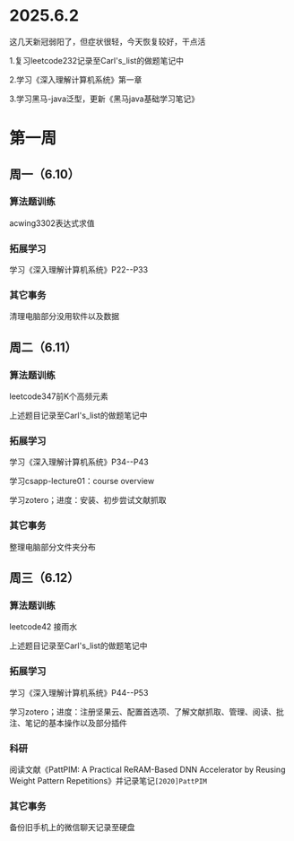 # 2025.6.2
这几天新冠弱阳了，但症状很轻，今天恢复较好，干点活

1.复习leetcode232记录至Carl's_list的做题笔记中

2.学习《深入理解计算机系统》第一章

3.学习黑马-java泛型，更新《黑马java基础学习笔记》

# 第一周
## 周一（6.10）
### 算法题训练
acwing3302表达式求值
### 拓展学习
学习《深入理解计算机系统》P22--P33
### 其它事务
清理电脑部分没用软件以及数据

## 周二（6.11）
### 算法题训练
leetcode347前K个高频元素

上述题目记录至Carl's_list的做题笔记中
### 拓展学习
学习《深入理解计算机系统》P34--P43

学习csapp-lecture01：course overview

学习zotero；进度：安装、初步尝试文献抓取
### 其它事务
整理电脑部分文件夹分布

## 周三（6.12）
### 算法题训练
leetcode42 接雨水

上述题目记录至Carl's_list的做题笔记中
### 拓展学习
学习《深入理解计算机系统》P44--P53

学习zotero；进度：注册坚果云、配置首选项、了解文献抓取、管理、阅读、批注、笔记的基本操作以及部分插件
### 科研
阅读文献《PattPIM: A Practical ReRAM-Based DNN Accelerator by Reusing Weight Pattern Repetitions》并记录笔记`[2020]PattPIM`
### 其它事务
备份旧手机上的微信聊天记录至硬盘
